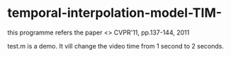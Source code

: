 # temporal-interpolation-model-TIM-

this programme refers the paper <<Towards a practical lipreading system>> CVPR'11, pp.137-144, 2011

test.m is a demo. It vill change the video time from 1 second to 2 seconds.

